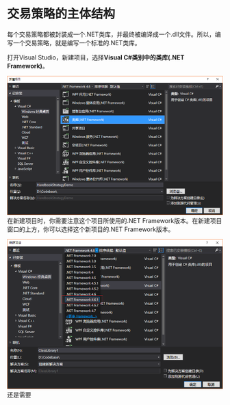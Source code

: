 # 交易策略的主体结构

每个交易策略都被封装成一个.NET类库，并最终被编译成一个.dll文件。所以，编写一个交易策略，就是编写一个标准的.NET类库。

打开Visual Studio，新建项目，选择**Visual C\#**类别中的**类库\(.NET Framework\)**。

![](/assets/CreateNewProject.png)在新建项目时，你需要注意这个项目所使用的.NET Framework版本。在新建项目窗口的上方，你可以选择这个新项目的.NET Framework版本。

![](/assets/SelectNetFrameworkVersion.png)还是需要



